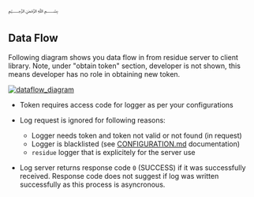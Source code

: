﷽

## Data Flow

Following diagram shows you data flow in from residue server to client library. Note, under "obtain token" section, developer is not shown, this means developer has no role in obtaining new token.

[![dataflow_diagram]](https://raw.githubusercontent.com/muflihun/residue/master/docs/data-flow.jpg)

* Token requires access code for logger as per your configurations
* Log request is ignored for following reasons:
  * Logger needs token and token not valid or not found (in request)
  * Logger is blacklisted (see [CONFIGURATION.md](/docs/CONFIGURATION.md) documentation)
  * `residue` logger that is explicitely for the server use
* Log server returns response code `0` (SUCCESS) if it was successfully received. Response code does not suggest if log was written successfully as this process is asyncronous.

  [dataflow_diagram]: https://raw.githubusercontent.com/muflihun/residue/master/docs/data-flow.jpg?
